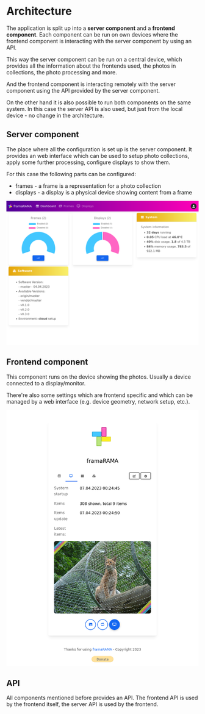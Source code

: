 # Architecture

The application is split up into a **server component** and a **frontend
component**. Each component can be run on own devices where the frontend
component is interacting with the server component by using an API.

This way the server component can be run on a central device, which
provides all the information about the frontends used, the photos in
collections, the photo processing and more.

And the frontend component is interacting remotely with the server component
using the API provided by the server component.

On the other hand it is also possible to run both components on the
same system. In this case the server API is also used, but just from
the local device - no change in the architecture.

## Server component

The place where all the configuration is set up is the server component.
It provides an web interface which can be used to setup photo collections,
apply some further processing, configure displays to show them.

For this case the following parts can be configured:

* frames - a frame is a representation for a photo collection
* displays - a display is a physical device showing content from a frame

![Dashboard](/assets/screenshots/config-dashboard.png)

## Frontend component

This component runs on the device showing the photos. Usually a device
connected to a display/monitor.

There're also some settings which are frontend specific and which can
be managed by a web interface (e.g. device geometry, network setup, etc.).

![Frontend](/assets/screenshots/frontend-display.png)

## API

All components mentioned before provides an API. The frontend API is used
by the frontend itself, the server API is used by the frontend.

